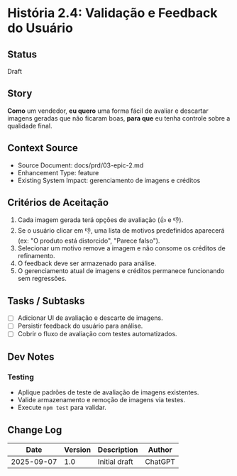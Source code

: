 # História 2.4: Validação e Feedback do Usuário

## Status
Draft

## Story
**Como** um vendedor,
**eu quero** uma forma fácil de avaliar e descartar imagens geradas que não ficaram boas,
**para que** eu tenha controle sobre a qualidade final.

## Context Source
- Source Document: docs/prd/03-epic-2.md
- Enhancement Type: feature
- Existing System Impact: gerenciamento de imagens e créditos

## Critérios de Aceitação
1. Cada imagem gerada terá opções de avaliação (👍 e 👎).
2. Se o usuário clicar em 👎, uma lista de motivos predefinidos aparecerá (ex: "O produto está distorcido", "Parece falso").
3. Selecionar um motivo remove a imagem e não consome os créditos de refinamento.
4. O feedback deve ser armazenado para análise.
5. O gerenciamento atual de imagens e créditos permanece funcionando sem regressões.

## Tasks / Subtasks
- [ ] Adicionar UI de avaliação e descarte de imagens.
- [ ] Persistir feedback do usuário para análise.
- [ ] Cobrir o fluxo de avaliação com testes automatizados.

## Dev Notes
### Testing
- Aplique padrões de teste de avaliação de imagens existentes.
- Valide armazenamento e remoção de imagens via testes.
- Execute `npm test` para validar.

## Change Log
| Date | Version | Description | Author |
| --- | --- | --- | --- |
| 2025-09-07 | 1.0 | Initial draft | ChatGPT |
